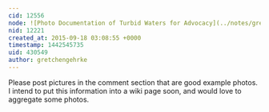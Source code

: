 ```yaml
---
cid: 12556
node: ![Photo Documentation of Turbid Waters for Advocacy](../notes/gretchengehrke/09-18-2015/photo-documentation-of-turbid-waters-for-advocacy)
nid: 12221
created_at: 2015-09-18 03:08:55 +0000
timestamp: 1442545735
uid: 430549
author: gretchengehrke
---
```


Please post pictures in the comment section that are good example photos.  I intend to put this information into a wiki page soon, and would love to aggregate some photos.